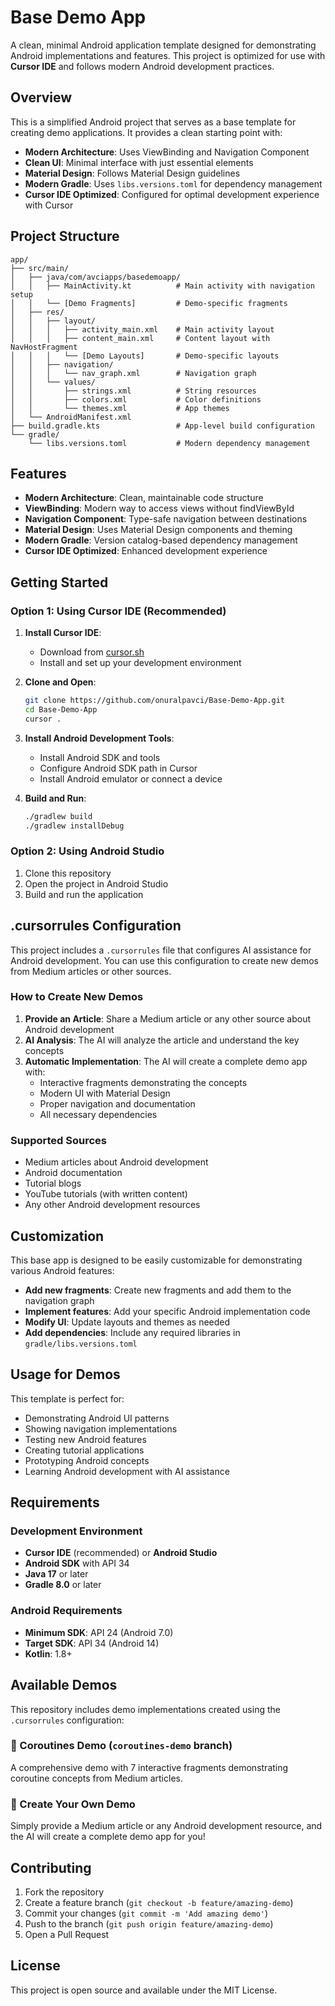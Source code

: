 # Base Demo App

A clean, minimal Android application template designed for demonstrating Android implementations and features. This project is optimized for use with **Cursor IDE** and follows modern Android development practices.

## Overview

This is a simplified Android project that serves as a base template for creating demo applications. It provides a clean starting point with:

- **Modern Architecture**: Uses ViewBinding and Navigation Component
- **Clean UI**: Minimal interface with just essential elements
- **Material Design**: Follows Material Design guidelines
- **Modern Gradle**: Uses `libs.versions.toml` for dependency management
- **Cursor IDE Optimized**: Configured for optimal development experience with Cursor

## Project Structure

```
app/
├── src/main/
│   ├── java/com/avciapps/basedemoapp/
│   │   ├── MainActivity.kt          # Main activity with navigation setup
│   │   └── [Demo Fragments]         # Demo-specific fragments
│   ├── res/
│   │   ├── layout/
│   │   │   ├── activity_main.xml    # Main activity layout
│   │   │   ├── content_main.xml     # Content layout with NavHostFragment
│   │   │   └── [Demo Layouts]       # Demo-specific layouts
│   │   ├── navigation/
│   │   │   └── nav_graph.xml        # Navigation graph
│   │   └── values/
│   │       ├── strings.xml          # String resources
│   │       ├── colors.xml           # Color definitions
│   │       └── themes.xml           # App themes
│   └── AndroidManifest.xml
├── build.gradle.kts                 # App-level build configuration
└── gradle/
    └── libs.versions.toml           # Modern dependency management
```

## Features

- **Modern Architecture**: Clean, maintainable code structure
- **ViewBinding**: Modern way to access views without findViewById
- **Navigation Component**: Type-safe navigation between destinations
- **Material Design**: Uses Material Design components and theming
- **Modern Gradle**: Version catalog-based dependency management
- **Cursor IDE Optimized**: Enhanced development experience

## Getting Started

### Option 1: Using Cursor IDE (Recommended)

1. **Install Cursor IDE**:
   - Download from [cursor.sh](https://cursor.sh)
   - Install and set up your development environment

2. **Clone and Open**:
   ```bash
   git clone https://github.com/onuralpavci/Base-Demo-App.git
   cd Base-Demo-App
   cursor .
   ```

3. **Install Android Development Tools**:
   - Install Android SDK and tools
   - Configure Android SDK path in Cursor
   - Install Android emulator or connect a device

4. **Build and Run**:
   ```bash
   ./gradlew build
   ./gradlew installDebug
   ```

### Option 2: Using Android Studio

1. Clone this repository
2. Open the project in Android Studio
3. Build and run the application

## .cursorrules Configuration

This project includes a `.cursorrules` file that configures AI assistance for Android development. You can use this configuration to create new demos from Medium articles or other sources.

### How to Create New Demos

1. **Provide an Article**: Share a Medium article or any other source about Android development
2. **AI Analysis**: The AI will analyze the article and understand the key concepts
3. **Automatic Implementation**: The AI will create a complete demo app with:
   - Interactive fragments demonstrating the concepts
   - Modern UI with Material Design
   - Proper navigation and documentation
   - All necessary dependencies

### Supported Sources
- Medium articles about Android development
- Android documentation
- Tutorial blogs
- YouTube tutorials (with written content)
- Any other Android development resources

## Customization

This base app is designed to be easily customizable for demonstrating various Android features:

- **Add new fragments**: Create new fragments and add them to the navigation graph
- **Implement features**: Add your specific Android implementation code
- **Modify UI**: Update layouts and themes as needed
- **Add dependencies**: Include any required libraries in `gradle/libs.versions.toml`

## Usage for Demos

This template is perfect for:
- Demonstrating Android UI patterns
- Showing navigation implementations
- Testing new Android features
- Creating tutorial applications
- Prototyping Android concepts
- Learning Android development with AI assistance



## Requirements

### Development Environment
- **Cursor IDE** (recommended) or **Android Studio**
- **Android SDK** with API 34
- **Java 17** or later
- **Gradle 8.0** or later

### Android Requirements
- **Minimum SDK**: API 24 (Android 7.0)
- **Target SDK**: API 34 (Android 14)
- **Kotlin**: 1.8+

## Available Demos

This repository includes demo implementations created using the `.cursorrules` configuration:

### 🌟 Coroutines Demo (`coroutines-demo` branch)
A comprehensive demo with 7 interactive fragments demonstrating coroutine concepts from Medium articles.

### 🚀 Create Your Own Demo
Simply provide a Medium article or any Android development resource, and the AI will create a complete demo app for you!

## Contributing

1. Fork the repository
2. Create a feature branch (`git checkout -b feature/amazing-demo`)
3. Commit your changes (`git commit -m 'Add amazing demo'`)
4. Push to the branch (`git push origin feature/amazing-demo`)
5. Open a Pull Request

## License

This project is open source and available under the MIT License.